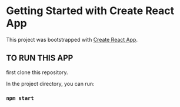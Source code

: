# Getting Started with Create React App

This project was bootstrapped with [Create React App](https://github.com/facebook/create-react-app).

## TO RUN THIS APP

first clone this repository.

In the project directory, you can run:

### `npm start`





